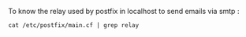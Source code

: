 
To know the relay used by postfix in localhost to send emails via smtp :

```cat /etc/postfix/main.cf | grep relay```
